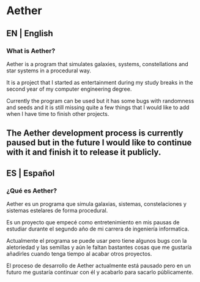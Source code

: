 # Aether
## EN | English
### What is Aether?

Aether is a program that simulates galaxies, systems, constellations and star systems in a procedural way.

It is a project that I started as entertainment during my study breaks in the second year of my computer engineering degree.

Currently the program can be used but it has some bugs with randomness and seeds and it is still missing quite a few things that I would like to add when I have time to finish other projects.

The Aether development process is currently paused but in the future I would like to continue with it and finish it to release it publicly.
---
## ES | Español
### ¿Qué es Aether?

Aether es un programa que simula galaxias, sistemas, constelaciones y sistemas estelares de forma procedural.

Es un proyecto que empecé como entretenimiento en mis pausas de estudiar durante el segundo año de mi carrera de ingeniería informatica.

Actualmente el programa se puede usar pero tiene algunos bugs con la aletoriedad y las semillas y aún le faltan bastantes cosas que me gustaría añadirles cuando tenga tiempo al acabar otros proyectos.

El proceso de desarrollo de Aether actualmente está pausado pero en un futuro me gustaría continuar con él y acabarlo para sacarlo públicamente.
